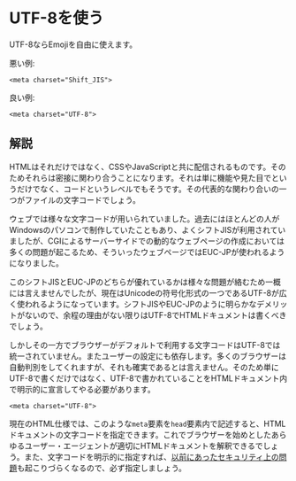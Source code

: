 # UTF-8を使う

UTF-8ならEmojiを自由に使えます。

悪い例:

    <meta charset="Shift_JIS">

良い例:

    <meta charset="UTF-8">


## 解説

HTMLはそれだけではなく、CSSやJavaScriptと共に配信されるものです。そのためそれらは密接に関わり合うことになります。それは単に機能や見た目でというだけでなく、コードというレベルでもそうです。その代表的な関わり合いの一つがファイルの文字コードでしょう。

ウェブでは様々な文字コードが用いられていました。過去にはほとんどの人がWindowsのパソコンで制作していたこともあり、よくシフトJISが利用されていましたが、CGIによるサーバーサイドでの動的なウェブページの作成においては多くの問題が起こるため、そういったウェブページではEUC-JPが使われるようになりました。

このシフトJISとEUC-JPのどちらが優れているかは様々な問題が絡むため一概には言えませんでしたが、現在はUnicodeの符号化形式の一つであるUTF-8が広く使われるようになっています。シフトJISやEUC-JPのように明らかなデメリットがないので、余程の理由がない限りはUTF-8でHTMLドキュメントは書くべきでしょう。

しかしその一方でブラウザーがデフォルトで利用する文字コードはUTF-8では統一されていません。またユーザーの設定にも依存します。多くのブラウザーは自動判別をしてくれますが、それも確実であるとは言えません。そのため単にUTF-8で書くだけではなく、UTF-8で書かれていることをHTMLドキュメント内で明示的に宣言してやる必要があります。

    <meta charset="UTF-8">

現在のHTML仕様では、このような`meta`要素を`head`要素内で記述すると、HTMLドキュメントの文字コードを指定できます。これでブラウザーを始めとしたあらゆるユーザー・エージェントが適切にHTMLドキュメントを解釈できるでしょう。また、文字コードを明示的に指定すれば、[以前にあったセキュリティ上の問題][1]も起こりづらくなるので、必ず指定しましょう。


[1]: http://openmya.hacker.jp/hasegawa/security/utf7cs.html
